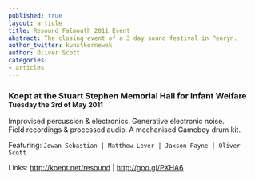 ```yaml
---
published: true
layout: article
title: Resound Falmouth 2011 Event
abstract: The closing event of a 3 day sound festival in Penryn.
author_twitter: kunstkernewek
author: Oliver Scott
categories:
- articles
---
```


### Koept at the Stuart Stephen Memorial Hall for Infant Welfare <small>Tuesday the 3rd of May 2011</small>

Improvised percussion & electronics.
Generative electronic noise.  
Field recordings & processed audio. 
A mechanised Gameboy drum kit. 

Featuring: `Jowan Sebastian | Matthew Lever | Jaxson Payne | Oliver Scott`

Links: http://koept.net/resound | http://goo.gl/PXHA6